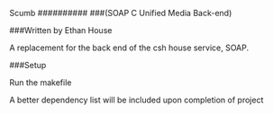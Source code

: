 Scumb
##########
###(SOAP C Unified Media Back-end)

###Written by Ethan House

A replacement for the back end of the csh house service, SOAP. 

###Setup
<p>Run the makefile</p>
<p>A better dependency list will be included upon completion of project</p>
